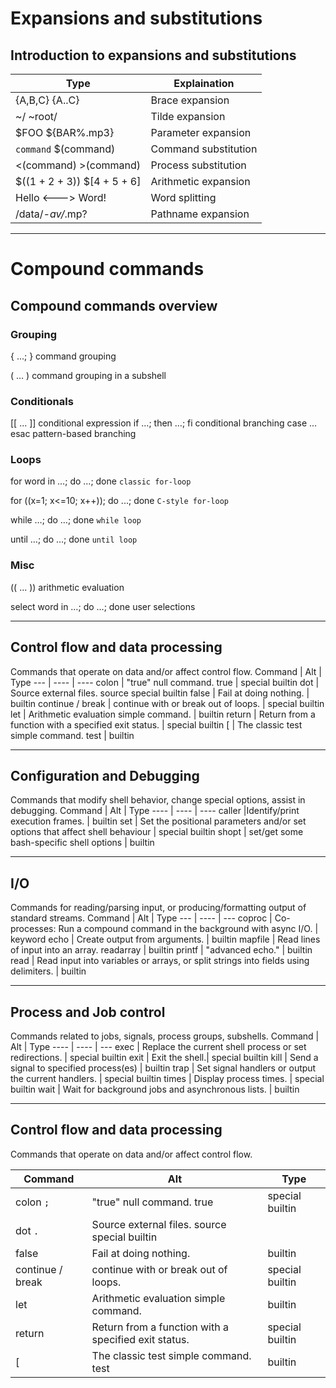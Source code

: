 # Expansions and substitutions

## Introduction to expansions and substitutions

Type | Explaination
--- | ----
{A,B,C} {A..C} | Brace expansion
~/ ~root/ | Tilde expansion
$FOO ${BAR%.mp3} | Parameter expansion
`command` $(command) |  Command substitution
<(command) >(command) | Process substitution
$((1 + 2 + 3)) $[4 + 5 + 6] | Arithmetic expansion
Hello <---> Word! | Word splitting
/data/*-av/*.mp? |Pathname expansion

---

# Compound commands

## Compound commands overview

### Grouping

{ …; }	command grouping

( … )	command grouping in a subshell

### Conditionals

[[ ... ]]   conditional expression
if …; then …; fi    conditional branching
case … esac pattern-based branching

### Loops

for word in …; do …; done   `classic for-loop`

for ((x=1; x<=10; x++)); do ...; done   `C-style for-loop`

while …; do …; done     `while loop`

until …; do …; done     `until loop`

### Misc

(( ... ))   arithmetic evaluation

select word in …; do …; done    user selections

---

## Control flow and data processing

Commands that operate on data and/or affect control flow. 
Command |	Alt | Type
--- | ---- | ----
colon |	"true" null command. 	true |	special builtin
dot |	Source external files. 	source 	special builtin
false |	Fail at doing nothing. 	|	builtin
continue / break |	continue with or break out of loops. | special builtin
let |	Arithmetic evaluation simple command. | builtin
return |	Return from a function with a specified exit status. | special builtin
[ |	The classic test simple command.  	test |	builtin

---

## Configuration and Debugging

Commands that modify shell behavior, change special options, assist in debugging. 
Command | Alt |	Type
---- | ---- | ----
caller	|Identify/print execution frames. | builtin
set	| Set the positional parameters and/or set options that affect shell behaviour	| 	special builtin
shopt |	set/get some bash-specific shell options | builtin 

---

## I/O

Commands for reading/parsing input, or producing/formatting output of standard streams. 
Command | Alt | Type
--- | ---- | ---
coproc |	Co-processes: Run a compound command in the background with async I/O.	|	keyword
echo |	Create output from arguments.	|	builtin
mapfile |	Read lines of input into an array.	readarray |	builtin
printf |	"advanced echo." | 	builtin
read |	Read input into variables or arrays, or split strings into fields using delimiters.	|	builtin 

---

## Process and Job control

Commands related to jobs, signals, process groups, subshells. 
Command | 	Alt |	Type
---- | ---- | ---
exec |	Replace the current shell process or set redirections. 	|	special builtin
exit |	Exit the shell.|	special builtin
kill |	Send a signal to specified process(es) 	| 	builtin
trap |	Set signal handlers or output the current handlers. |	special builtin
times |	Display process times. | 	special builtin
wait |	Wait for background jobs and asynchronous lists. 	| builtin 

---

## Control flow and data processing

Commands that operate on data and/or affect control flow.

Command |Alt | Type
--- | ---- | ----
colon `;` | "true" null command.    true |  special builtin
dot `.` |  Source external files.  source  special builtin
false | Fail at doing nothing.  |   builtin
continue / break | continue with or break out of loops. | special builtin
let |   Arithmetic evaluation simple command. | builtin
return |    Return from a function with a specified exit status. | special builtin
[ |	The classic test simple command.    test |  builtin
